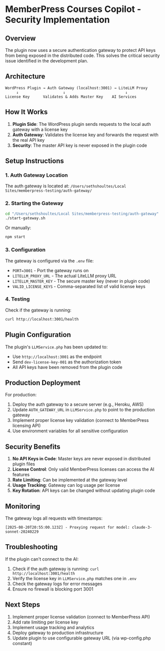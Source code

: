 # MemberPress Courses Copilot - Security Implementation

## Overview

The plugin now uses a secure authentication gateway to protect API keys from being exposed in the distributed code. This solves the critical security issue identified in the development plan.

## Architecture

```
WordPress Plugin → Auth Gateway (localhost:3001) → LiteLLM Proxy
     ↓                    ↓                           ↓
License Key      Validates & Adds Master Key    AI Services
```

## How It Works

1. **Plugin Side**: The WordPress plugin sends requests to the local auth gateway with a license key
2. **Auth Gateway**: Validates the license key and forwards the request with the real API key
3. **Security**: The master API key is never exposed in the plugin code

## Setup Instructions

### 1. Auth Gateway Location
The auth gateway is located at: `/Users/sethshoultes/Local Sites/memberpress-testing/auth-gateway/`

### 2. Starting the Gateway

```bash
cd "/Users/sethshoultes/Local Sites/memberpress-testing/auth-gateway"
./start-gateway.sh
```

Or manually:
```bash
npm start
```

### 3. Configuration

The gateway is configured via the `.env` file:
- `PORT=3001` - Port the gateway runs on
- `LITELLM_PROXY_URL` - The actual LiteLLM proxy URL
- `LITELLM_MASTER_KEY` - The secure master key (never in plugin code)
- `VALID_LICENSE_KEYS` - Comma-separated list of valid license keys

### 4. Testing

Check if the gateway is running:
```bash
curl http://localhost:3001/health
```

## Plugin Configuration

The plugin's `LLMService.php` has been updated to:
- Use `http://localhost:3001` as the endpoint
- Send `dev-license-key-001` as the authorization token
- All API keys have been removed from the plugin code

## Production Deployment

For production:
1. Deploy the auth gateway to a secure server (e.g., Heroku, AWS)
2. Update `AUTH_GATEWAY_URL` in `LLMService.php` to point to the production gateway
3. Implement proper license key validation (connect to MemberPress licensing API)
4. Use environment variables for all sensitive configuration

## Security Benefits

1. **No API Keys in Code**: Master keys are never exposed in distributed plugin files
2. **License Control**: Only valid MemberPress licenses can access the AI features
3. **Rate Limiting**: Can be implemented at the gateway level
4. **Usage Tracking**: Gateway can log usage per license
5. **Key Rotation**: API keys can be changed without updating plugin code

## Monitoring

The gateway logs all requests with timestamps:
```
[2025-08-20T20:55:00.123Z] - Proxying request for model: claude-3-sonnet-20240229
```

## Troubleshooting

If the plugin can't connect to the AI:
1. Check if the auth gateway is running: `curl http://localhost:3001/health`
2. Verify the license key in `LLMService.php` matches one in `.env`
3. Check the gateway logs for error messages
4. Ensure no firewall is blocking port 3001

## Next Steps

1. Implement proper license validation (connect to MemberPress API)
2. Add rate limiting per license key
3. Implement usage tracking and analytics
4. Deploy gateway to production infrastructure
5. Update plugin to use configurable gateway URL (via wp-config.php constant)